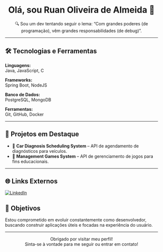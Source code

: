 <h1 align="center">Olá, sou Ruan Oliveira de Almeida 👋</h1>

<p align="center">🔍 Sou um dev tentando seguir o lema: “Com grandes poderes (de programação), vêm grandes responsabilidades (de debug)”.</p>

---

## 🛠 Tecnologias e Ferramentas

**Linguagens:**  
Java, JavaScript, C

**Frameworks:**  
Spring Boot, NodeJS

**Banco de Dados:**  
PostgreSQL, MongoDB

**Ferramentas:**  
Git, GitHub, Docker

---

## 🌟 Projetos em Destaque

- 📌 **Car Diagnosis Scheduling System** – API de agendamento de diagnósticos para veículos.  
- 📌 **Management Games System** – API de gerenciamento de jogos para fins educacionais.

---

## 🌐 Links Externos

<p>
  <a href="https://www.linkedin.com/in/ruanoliveiradev">
    <img src="https://img.shields.io/badge/LinkedIn-0A66C2?style=for-the-badge&logo=linkedin&logoColor=white" alt="LinkedIn"/>
  </a>
  <a href="mailto:ruanoliveiradev@gmail.com">
    <imgsrc="https://img.shields.io/badge/E--mail-D14836?style=for-the-badge&logo=gmail&logoColor=white" alt="Email"/>
  </a>
</p>


## 🚀 Objetivos

Estou comprometido em evoluir constantemente como desenvolvedor, buscando construir aplicações úteis e focadas na experiência do usuário.

---

<p align="center">
  Obrigado por visitar meu perfil!  
  <br/>
  Sinta-se à vontade para me seguir ou entrar em contato!
</p>
